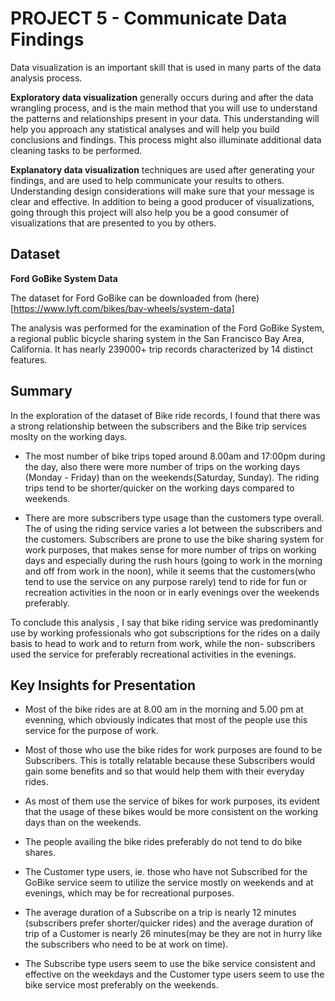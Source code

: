 # PROJECT 5 - Communicate Data Findings

Data visualization is an important skill that is used in many parts of the data analysis process. 

**Exploratory data visualization** generally occurs during and after the data wrangling process, and is the main method that you will use to understand the patterns and relationships present in your data. This understanding will help you approach any statistical analyses and will help you build conclusions and findings. This process might also illuminate additional data cleaning tasks to be performed. 

**Explanatory data visualization** techniques are used after generating your findings, and are used to help communicate your results to others. Understanding design considerations will make sure that your message is clear and effective. In addition to being a good producer of visualizations, going through this project will also help you be a good consumer of visualizations that are presented to you by others.


## Dataset 
**Ford GoBike System Data**

The dataset for Ford GoBike can be downloaded from (here)[https://www.lyft.com/bikes/bay-wheels/system-data]

The analysis was performed for the examination of the Ford GoBike System, a regional public bicycle sharing system in the San Francisco Bay Area, California. It has nearly 239000+ trip records characterized by 14 distinct features. 

## Summary

In the exploration of the dataset of Bike ride records, I found that there was a strong relationship between the subscribers and the Bike trip services moslty on the working days.

* The most number of bike trips toped around 8.00am and 17:00pm during the day, also there were more number of trips on the working days (Monday - Friday) than on the weekends(Saturday, Sunday). The riding trips tend to be shorter/quicker on the working days compared to weekends.


* There are  more subscribers type usage than the customers type overall. The of using the riding service varies a lot between the subscribers and the customers. Subscribers are prone to use the bike sharing system for work purposes, that makes sense for more number of trips on working days and especially during the rush hours (going to work in the morning and off from work in the noon), while it seems that the customers(who tend to use the service on any purpose rarely) tend to ride for fun or recreation activities in the noon or in early evenings over the weekends preferably.

To conclude this analysis , I say that bike riding service was predominantly use by working professionals who got subscriptions for the rides on a daily basis to head to work and to return from work, while the non- subscribers used the service for preferably recreational activities in the evenings.

## Key Insights for Presentation

* Most of the bike rides are at 8.00 am in the morning and 5.00 pm at evenning, which obviously indicates that most of the people use this service for the purpose of work. 


* Most of those who use the bike rides for work purposes are found to be Subscribers. This is totally relatable because these Subscribers would gain some benefits and so that would help them with their everyday rides.


* As most of them use the service of bikes for work purposes, its evident that the usage of these bikes would be more consistent on the working days than on the weekends. 


* The people availing the bike rides preferably do not tend to do bike shares. 


* The Customer type users, ie. those who have not Subscribed for the GoBike service seem to utilize the service mostly on weekends and at evenings, which  may be for recreational purposes.


* The average duration of a Subscribe on a trip is nearly 12 minutes (subscribers prefer shorter/quicker rides) and the average duration of trip of a Customer is nearly 26 minutes(may be they are not in hurry like the subscribers who need to be at work on time).


* The Subscribe type users seem to use the bike service consistent and effective on the weekdays and the Customer type users seem to use the bike service most preferably on the weekends.

